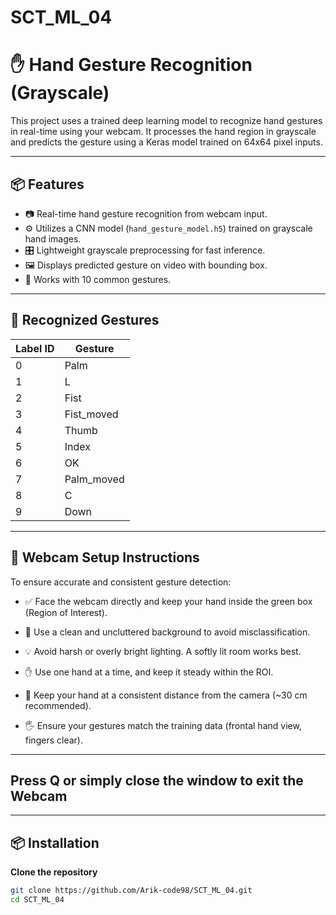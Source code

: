 # SCT_ML_04

# ✋ Hand Gesture Recognition (Grayscale)

This project uses a trained deep learning model to recognize hand gestures in real-time using your webcam. It processes the hand region in grayscale and predicts the gesture using a Keras model trained on 64x64 pixel inputs.

---

## 📦 Features

- 📷 Real-time hand gesture recognition from webcam input.
- ⚙️ Utilizes a CNN model (`hand_gesture_model.h5`) trained on grayscale hand images.
- 🎛️ Lightweight grayscale preprocessing for fast inference.
- 🖼️ Displays predicted gesture on video with bounding box.
- 🧠 Works with 10 common gestures.

---

## 🧠 Recognized Gestures

| Label ID | Gesture       |
|----------|---------------|
| 0        | Palm          |
| 1        | L             |
| 2        | Fist          |
| 3        | Fist_moved    |
| 4        | Thumb         |
| 5        | Index         |
| 6        | OK            |
| 7        | Palm_moved    |
| 8        | C             |
| 9        | Down          |

---

## 🎥 Webcam Setup Instructions
To ensure accurate and consistent gesture detection:

- ✅ Face the webcam directly and keep your hand inside the green box (Region of Interest).

- 🧼 Use a clean and uncluttered background to avoid misclassification.

- 💡 Avoid harsh or overly bright lighting. A softly lit room works best.

- ✋ Use one hand at a time, and keep it steady within the ROI.

- 📏 Keep your hand at a consistent distance from the camera (~30 cm recommended).

- 🖐️ Ensure your gestures match the training data (frontal hand view, fingers clear).

---

## Press Q or simply close the window to exit the Webcam

---

## 📦 Installation

 **Clone the repository**
   ```bash
   git clone https://github.com/Arik-code98/SCT_ML_04.git
   cd SCT_ML_04